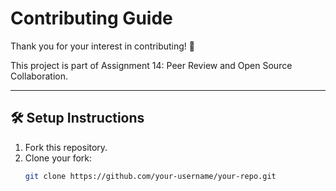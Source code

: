 # Contributing Guide

Thank you for your interest in contributing! 🚀

This project is part of Assignment 14: Peer Review and Open Source Collaboration.

---

## 🛠️ Setup Instructions

1. Fork this repository.
2. Clone your fork:
   ```bash
   git clone https://github.com/your-username/your-repo.git
